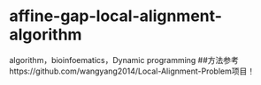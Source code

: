 # affine-gap-local-alignment-algorithm
algorithm，bioinfoematics，Dynamic programming
##方法参考https://github.com/wangyang2014/Local-Alignment-Problem项目！
